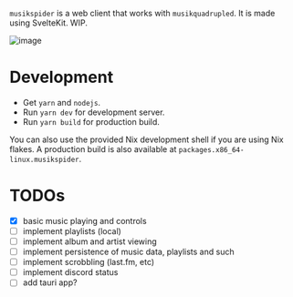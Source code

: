 `musikspider` is a web client that works with `musikquadrupled`. It is made using SvelteKit. WIP.

![image](https://github.com/yusdacra/musikspider/assets/19897088/d5b407cf-ea14-4c62-af79-453fed84bace)

# Development

- Get `yarn` and `nodejs`.
- Run `yarn dev` for development server.
- Run `yarn build` for production build.

You can also use the provided Nix development shell if you are using Nix flakes.
A production build is also available at `packages.x86_64-linux.musikspider`.

# TODOs

- [x] basic music playing and controls
- [ ] implement playlists (local)
- [ ] implement album and artist viewing
- [ ] implement persistence of music data, playlists and such
- [ ] implement scrobbling (last.fm, etc)
- [ ] implement discord status
- [ ] add tauri app?
